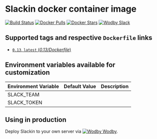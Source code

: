 # Slackin docker container image

[![Build Status](https://travis-ci.org/wodby/slackin.svg?branch=master)](https://travis-ci.org/wodby/slackin)
[![Docker Pulls](https://img.shields.io/docker/pulls/wodby/slackin.svg)](https://hub.docker.com/r/wodby/slackin)
[![Docker Stars](https://img.shields.io/docker/stars/wodby/slackin.svg)](https://hub.docker.com/r/wodby/slackin)
[![Wodby Slack](http://slack.wodby.com/badge.svg)](http://slack.wodby.com)

## Supported tags and respective `Dockerfile` links

- [`0.13`, `latest` (*0.13/Dockerfile*)](https://github.com/wodby/slackin/tree/master/0.13/Dockerfile)

## Environment variables available for customization

| Environment Variable | Default Value | Description |
| -------------------- | ------------- | ----------- |
| SLACK_TEAM  | | |
| SLACK_TOKEN | | |

## Using in production

Deploy Slackin to your own server via [![Wodby](https://www.google.com/s2/favicons?domain=wodby.com) Wodby](https://wodby.com).
